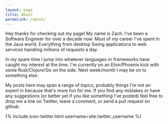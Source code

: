 ```yaml
---
layout: page
title: About
permalink: /about/
---
```


Hey thanks for checking out my page! My name is Zach. I've been a Software Engineer for over a decade now.
Most of my career I've spent in the Java world. Everything from desktop Swing applications to web services handling millions of requests a day. 

In my spare time I jump into whatever languages or frameworks have caught my interest at the time. I'm currently on an Elixir/Phoenix kick with some Rust/Clojure/Go on the side. Next week/month I may be on to something else.

My posts here may span a range of topics, probably things I'm not an expert in because that's more fun for me. If you find any mistakes or have any suggestions (or better yet if you like something I've posted) feel free to drop me a line on Twitter, leave a comment, or send a pull request on github. 

{% include icon-twitter.html username=site.twitter_username %}
